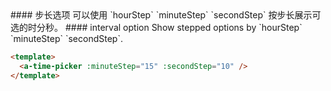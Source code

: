 <cn>
#### 步长选项
可以使用 `hourStep` `minuteStep` `secondStep` 按步长展示可选的时分秒。
</cn>

<us>
#### interval option
Show stepped options by `hourStep` `minuteStep` `secondStep`.
</us>

```html
<template>
  <a-time-picker :minuteStep="15" :secondStep="10" />
</template>
```

